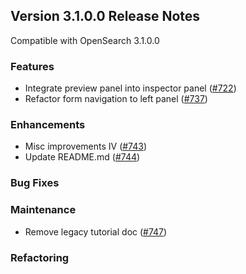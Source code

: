 ## Version 3.1.0.0 Release Notes

Compatible with OpenSearch 3.1.0.0

### Features
- Integrate preview panel into inspector panel ([#722](https://github.com/opensearch-project/dashboards-flow-framework/pull/722))
- Refactor form navigation to left panel ([#737](https://github.com/opensearch-project/dashboards-flow-framework/pull/737))

### Enhancements
- Misc improvements IV ([#743](https://github.com/opensearch-project/dashboards-flow-framework/pull/743))
- Update README.md ([#744](https://github.com/opensearch-project/dashboards-flow-framework/pull/744))

### Bug Fixes

### Maintenance
- Remove legacy tutorial doc ([#747](https://github.com/opensearch-project/dashboards-flow-framework/pull/747))

### Refactoring
